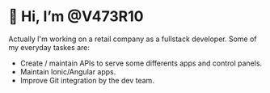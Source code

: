 # 👋 Hi, I’m @V473R10

Actually I'm working on a retail company as a fullstack developer.
Some of my everyday taskes are:

- Create / maintain APIs to serve some differents apps and control panels.
- Maintain Ionic/Angular apps.
- Improve Git integration by the dev team.

<!---
V473r10/V473r10 is a ✨ special ✨ repository because its `README.md` (this file) appears on your GitHub profile.
You can click the Preview link to take a look at your changes.
--->
